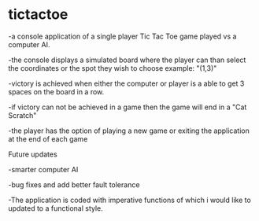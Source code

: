 # tictactoe

-a console application of a single player Tic Tac Toe game played vs a computer AI.

-the console displays a simulated board where the player can than select the coordinates or the spot they wish to choose example: "(1,3)"

-victory is achieved when either the computer or player is a able to get 3 spaces on the board in a row. 

-if victory can not be achieved in a game then the game will end in a "Cat Scratch"

-the player has the option of playing a new game or exiting the application at the end of each game

Future updates

  -smarter computer AI

  -bug fixes and add better fault tolerance 
  
  -The application is coded with imperative functions of which i would like to updated to a functional style.
